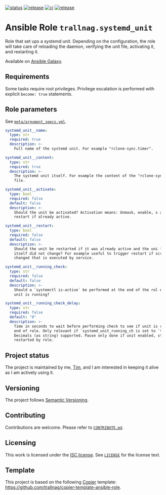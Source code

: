 [![status](https://img.shields.io/badge/status-active-brightgreen)](#project-status)
[![release](https://img.shields.io/github/v/release/trallnag/ansible-role-systemd-unit)](https://github.com/trallnag/ansible-role-systemd-unit/releases)
[![ci](https://img.shields.io/github/actions/workflow/status/trallnag/ansible-role-systemd-unit/ci.yaml?label=ci)](https://github.com/trallnag/ansible-role-systemd-unit/actions/workflows/ci.yaml)
[![release](https://img.shields.io/github/actions/workflow/status/trallnag/ansible-role-systemd-unit/release.yaml?label=release)](https://github.com/trallnag/ansible-role-systemd-unit/actions/workflows/release.yaml)

# Ansible Role `trallnag.systemd_unit`

Role that set ups a systemd unit. Depending on the configuration, the role will
take care of reloading the daemon, verifying the unit file, activating it, and
restarting it.

Available on
[Ansible Galaxy](https://galaxy.ansible.com/ui/standalone/roles/trallnag/systemd_unit).

## Requirements

Some tasks require root privileges. Privilege escalation is performed with
explicit `become: true` statements.

## Role parameters

See [`meta/argument_specs.yml`](./meta/argument_specs.yml).

```yaml
systemd_unit__name:
  type: str
  required: true
  description: >-
    Full name of the systemd unit. For example "rclone-sync.timer".

systemd_unit__content:
  type: str
  required: true
  description: >-
    The systemd unit itself. For example the content of the "rclone-sync.timer"
    file.

systemd_unit__activate:
  type: bool
  required: false
  default: false
  description: >-
    Should the unit be activated? Activation means: Unmask, enable, s and
    restart if already active.

systemd_unit__restart:
  type: bool
  required: false
  default: false
  description: >-
    Should the unit be restarted if it was already active and the uni file
    itself did not change? For example useful to trigger restart if script
    changed that is executed by service.

systemd_unit__running_check:
  type: str
  required: false
  default: false
  description: >-
    Should a `systemctl is-active` be performed at the end of the rol ensure
    unit is running?

systemd_unit__running_check_delay:
  type: str
  required: false
  default: "0"
  description: >-
    Time in seconds to wait before performing check to see if unit is running at
    end of role. Only relevant if `systemd_unit_running_ch is set to `true`.
    Decimals (as string) supported. Pause only done if unit enabled, started, or
    restarted by role.
```

## Project status

The project is maintained by me, [Tim](https://github.com/trallnag), and I am
interested in keeping it alive as I am actively using it.

## Versioning

The project follows [Semantic Versioning](https://semver.org/).

## Contributing

Contributions are welcome. Please refer to [`CONTRIBUTE.md`](./CONTRIBUTE.md).

## Licensing

This work is licensed under the
[ISC license](https://en.wikipedia.org/wiki/ISC_license). See
[`LICENSE`](./LICENSE) for the license text.

## Template

This project is based on the following
[Copier](https://copier.readthedocs.io/en/stable/) template:
<https://github.com/trallnag/copier-template-ansible-role>.
